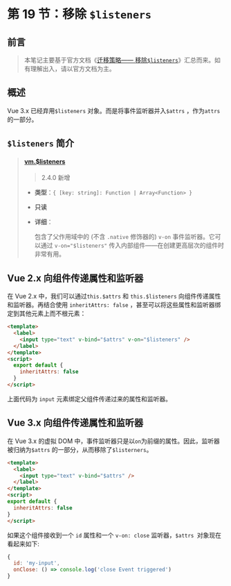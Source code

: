 # 第 19 节：移除 `$listeners`



## 前言

> 本笔记主要基于官方文档《[迁移策略——  移除`$listeners`](https://v3.cn.vuejs.org/guide/migration/listeners-removed.html)》汇总而来。如有理解出入，请以官方文档为主。



## 概述

Vue 3.x 已经弃用`$listeners` 对象。而是将事件监听器并入`$attrs` ，作为`attrs` 的一部分。



## `$listeners` 简介

> #### [vm.$listeners](https://cn.vuejs.org/v2/api/#vm-listeners)
>
> > 2.4.0 新增
>
> - **类型**：`{ [key: string]: Function | Array<Function> }`
>
> - **只读**
>
> - **详细**：
>
>   包含了父作用域中的 (不含 `.native` 修饰器的) `v-on` 事件监听器。它可以通过 `v-on="$listeners"` 传入内部组件——在创建更高层次的组件时非常有用。

## Vue 2.x 向组件传递属性和监听器

在 Vue 2.x 中，我们可以通过`this.$attrs` 和 `this.$listeners` 向组件传递属性和监听器。再结合使用 `inheritAttrs: false` ，甚至可以将这些属性和监听器绑定到其他元素上而不根元素：

```html
<template>
  <label>
    <input type="text" v-bind="$attrs" v-on="$listeners" />
  </label>
</template>
<script>
  export default {
    inheritAttrs: false
  }
</script>
```

上面代码为 `input` 元素绑定父组件传递过来的属性和监听器。

## Vue 3.x 向组件传递属性和监听器

在 Vue 3.x 的虚拟 DOM 中，事件监听器只是以`on`为前缀的属性。因此，监听器被归纳为`$attrs` 的一部分，从而移除了`$listerners`。

```html
<template>
  <label>
    <input type="text" v-bind="$attrs" />
  </label>
</template>
<script>
export default {
  inheritAttrs: false
}
</script>
```

如果这个组件接收到一个 `id` 属性和一个 `v-on: close` 监听器，`$attrs `对象现在看起来如下:

```js
{
  id: 'my-input',
  onClose: () => console.log('close Event triggered')
}
```

